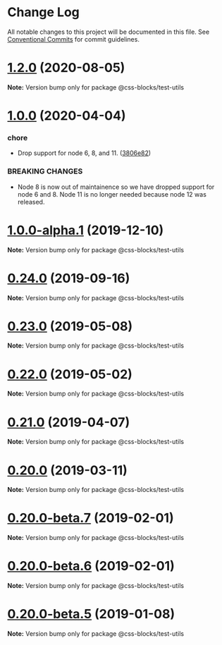 # Change Log

All notable changes to this project will be documented in this file.
See [Conventional Commits](https://conventionalcommits.org) for commit guidelines.

# [1.2.0](https://github.com/linkedin/css-blocks/tree/master/packages/%40css-blocks/build/compare/v1.1.2...v1.2.0) (2020-08-05)

**Note:** Version bump only for package @css-blocks/test-utils





# [1.0.0](https://github.com/linkedin/css-blocks/tree/master/packages/%40css-blocks/build/compare/v1.0.0-alpha.7...v1.0.0) (2020-04-04)


### chore

* Drop support for node 6, 8, and 11. ([3806e82](https://github.com/linkedin/css-blocks/tree/master/packages/%40css-blocks/build/commit/3806e82124814fbea99aa47353cd2c171b1f55ec))


### BREAKING CHANGES

* Node 8 is now out of maintainence so we have dropped support for node 6
and 8. Node 11 is no longer needed because node 12 was released.





# [1.0.0-alpha.1](https://github.com/linkedin/css-blocks/tree/master/packages/%40css-blocks/build/compare/v1.0.0-alpha.0...v1.0.0-alpha.1) (2019-12-10)

**Note:** Version bump only for package @css-blocks/test-utils





# [0.24.0](https://github.com/linkedin/css-blocks/tree/master/packages/%40css-blocks/build/compare/v0.23.2...v0.24.0) (2019-09-16)

**Note:** Version bump only for package @css-blocks/test-utils





<a name="0.23.0"></a>
# [0.23.0](https://github.com/linkedin/css-blocks/tree/master/packages/%40css-blocks/build/compare/v0.22.0...v0.23.0) (2019-05-08)

**Note:** Version bump only for package @css-blocks/test-utils





<a name="0.22.0"></a>
# [0.22.0](https://github.com/linkedin/css-blocks/tree/master/packages/%40css-blocks/build/compare/v0.21.0...v0.22.0) (2019-05-02)

**Note:** Version bump only for package @css-blocks/test-utils





<a name="0.21.0"></a>
# [0.21.0](https://github.com/linkedin/css-blocks/tree/master/packages/%40css-blocks/build/compare/v0.20.0...v0.21.0) (2019-04-07)

**Note:** Version bump only for package @css-blocks/test-utils





<a name="0.20.0"></a>
# [0.20.0](https://github.com/linkedin/css-blocks/tree/master/packages/%40css-blocks/build/compare/v0.20.0-beta.8...v0.20.0) (2019-03-11)

**Note:** Version bump only for package @css-blocks/test-utils





<a name="0.20.0-beta.7"></a>
# [0.20.0-beta.7](https://github.com/linkedin/css-blocks/tree/master/packages/%40css-blocks/build/compare/v0.20.0-beta.5...v0.20.0-beta.7) (2019-02-01)

**Note:** Version bump only for package @css-blocks/test-utils





<a name="0.20.0-beta.6"></a>
# [0.20.0-beta.6](https://github.com/linkedin/css-blocks/tree/master/packages/%40css-blocks/build/compare/v0.20.0-beta.5...v0.20.0-beta.6) (2019-02-01)

**Note:** Version bump only for package @css-blocks/test-utils





<a name="0.20.0-beta.5"></a>
# [0.20.0-beta.5](https://github.com/linkedin/css-blocks/tree/master/packages/%40css-blocks/build/compare/v0.20.0-beta.4...v0.20.0-beta.5) (2019-01-08)

**Note:** Version bump only for package @css-blocks/test-utils
